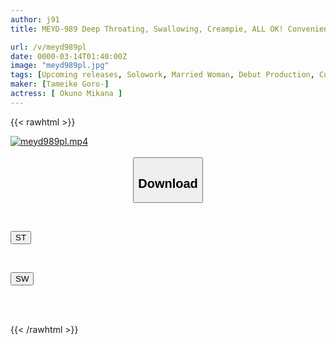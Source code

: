 ```yaml
---
author: j91
title: MEYD-989 Deep Throating, Swallowing, Creampie, ALL OK! Convenient Married Woman Who Awakened To Perverted Affair Sex AV Debut Okuno Kana

url: /v/meyd989pl
date: 0000-03-14T01:40:00Z
image: "meyd989pl.jpg"
tags: [Upcoming releases, Solowork, Married Woman, Debut Production, Cum, Mature Woman, Deep Throating	]
maker: [Tameike Goro-]
actress: [ Okuno Mikana ]
---
```



{{< rawhtml >}}

<div class="video" data-videoid="pending_link.html">
    <a href="javascript:;">
        <img src="/v/meyd989pl/meyd989pl.jpg" width="WIDTH" height="HEIGHT" alt="meyd989pl.mp4" loading="lazy">
    </a>
</div>

<script type="text/javascript" src="https://j91.asia/asset/on-demand-pend.js"></script>

<br>
  <link rel="stylesheet" href="https://j91.asia/asset/bs5.css">
  
  <center>
  <button class="btn btn-primary" type="button" data-bs-toggle="collapse" data-bs-target=".multi-collapse" aria-expanded="false" aria-controls="multiCollapseExample1 multiCollapseExample2"><h2>Download</h2></button></center>
</p>
<div class="row">
  <div class="col">
    <div class="collapse multi-collapse" id="multiCollapseExample1">
      <div class="card card-body">
	      	      <br>
<div class="buttons">  
<p><a href="https://j91.asia/pending_link.html" target="_blank"><button class="btn-hover color-3"><i class="fa fa-download"></i> ST</button></a></p></div>
    </div>
  </div>
</div>
  <div class="col">
    <div class="collapse multi-collapse" id="multiCollapseExample2">
      <div class="card card-body">
	      <br>
<div class="buttons">
<p><a href="https://j91.asia/pending_link.html" target="_blank"><button class="btn-hover color-2"><i class="fa fa-download"></i> SW</button></a></p></div>
<br><br>
      </div>
    </div>
  </div>
</div>

{{< /rawhtml >}}